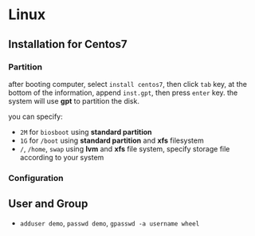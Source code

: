 # Linux

## Installation for Centos7

### Partition

after booting computer, select `install centos7`, then click `tab` key, at the bottom of the information, append `inst.gpt`, then press `enter` key. the system will use **gpt** to partition the disk.

you can specify:

* `2M` for `biosboot` using **standard partition**
* `1G` for `/boot` using **standard partition** and **xfs** filesystem
* `/`, `/home`, `swap` using **lvm** and **xfs** file system, specify storage file according to your system

### Configuration

## User and Group

* `adduser demo`, `passwd demo`, `gpasswd -a username wheel`
